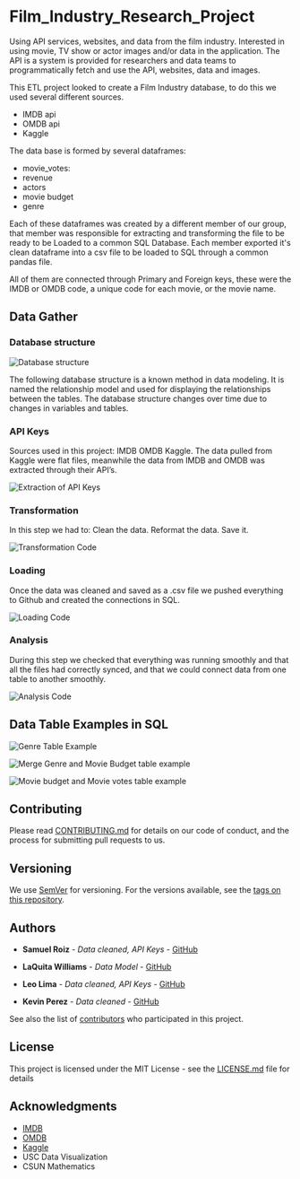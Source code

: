# Film_Industry_Research_Project
Using API services, websites, and data from the film industry. Interested in using movie, TV show or actor images and/or data in the application. The API is a system is provided for researchers and data teams to programmatically fetch and use the API, websites, data and images.

This ETL project looked to create a Film Industry database, to do this we used several different sources. 
- IMDB api
- OMDB api
- Kaggle

The data base is formed by several dataframes:
- movie_votes:
- revenue
- actors
- movie budget
- genre

Each of these dataframes was created by a different member of our group, that member was responsible for extracting and transforming the file to be ready to be Loaded to a common SQL Database. Each member exported it's clean dataframe into a csv file to be loaded to SQL through a common pandas file.

All of them are connected through Primary and Foreign keys, these were the IMDB or OMDB code, a unique code for each movie, or the movie name.

## Data Gather  

### <b> Database structure </b> 

![Database structure](https://github.com/samuelroiz/Film_Industry_Research_Project/blob/sven/Sven_Branch/image/database_structure.png)

<p>
The following database structure is a known method in data modeling. It is named the relationship model and used for displaying the relationships between the tables. The database structure changes over time due to changes in variables and tables. 
</p>

### <b> API Keys </b>
<p>
Sources used in this project:
IMDB 
OMDB 
Kaggle.
The data pulled from Kaggle were flat files, meanwhile the data from IMDB and OMDB was extracted through their API’s.
</p>

![Extraction of API Keys](https://github.com/samuelroiz/Film_Industry_Research_Project/blob/sven/Sven_Branch/image/extraction_of_api_keys.png)

### <b> Transformation  </b>
<p>
In this step we had to:
Clean the data.
Reformat the data.
Save it.
</p>

![Transformation Code](https://github.com/samuelroiz/Film_Industry_Research_Project/blob/sven/Sven_Branch/image/transformation_code.png)

### <b> Loading </b> 
<p> Once the data was cleaned and saved as a .csv file we pushed everything to Github and created the connections in SQL. </p>

![Loading Code](https://github.com/samuelroiz/Film_Industry_Research_Project/blob/sven/Sven_Branch/image/loading_code.png)

### <b> Analysis </b>
<p>
During this step we checked that everything was running smoothly and that all the files had correctly synced, and that we could connect data from one table to another smoothly.
</p>

![Analysis Code](https://github.com/samuelroiz/Film_Industry_Research_Project/blob/sven/Sven_Branch/image/analysis_code.png)

## Data Table Examples in SQL

![Genre Table Example](https://github.com/samuelroiz/Film_Industry_Research_Project/blob/sven/Sven_Branch/image/genre_table_example.png)

![Merge Genre and Movie Budget table example](https://github.com/samuelroiz/Film_Industry_Research_Project/blob/sven/Sven_Branch/image/merge_genre_and_movie_budget.png)

![Movie budget and Movie votes table example](https://github.com/samuelroiz/Film_Industry_Research_Project/blob/sven/Sven_Branch/image/movie_budget_and_movie_votes.png)

## Contributing

Please read [CONTRIBUTING.md](https://gist.github.com/samuelroiz/1af49ec9eea365bc845ba04c5071a976) for details on our code of conduct, and the process for submitting pull requests to us.

## Versioning

We use [SemVer](http://semver.org/) for versioning. For the versions available, see the [tags on this repository](https://github.com/your/project/tags). 

## Authors

* **Samuel Roiz** - *Data cleaned, API Keys* - [GitHub](https://github.com/samuelroiz)

* **LaQuita Williams** - *Data Model* - [GitHub](https://github.com/laquita44) 

* **Leo Lima** - *Data cleaned, API Keys* - [GitHub](https://github.com/Leolima539) 

* **Kevin Perez** - *Data cleaned* - [GitHub](https://github.com/KevinKVNPR) 


See also the list of [contributors](https://github.com/samuelroiz) who participated in this project.

## License

This project is licensed under the MIT License - see the [LICENSE.md](https://gist.github.com/samuelroiz/1af49ec9eea365bc845ba04c5071a976) file for details

## Acknowledgments

* [IMDB](https://imdb-api.com/API)
* [OMDB](https://www.omdbapi.com/)
* [Kaggle](https://www.kaggle.com/)
* USC Data Visualization
* CSUN Mathematics

